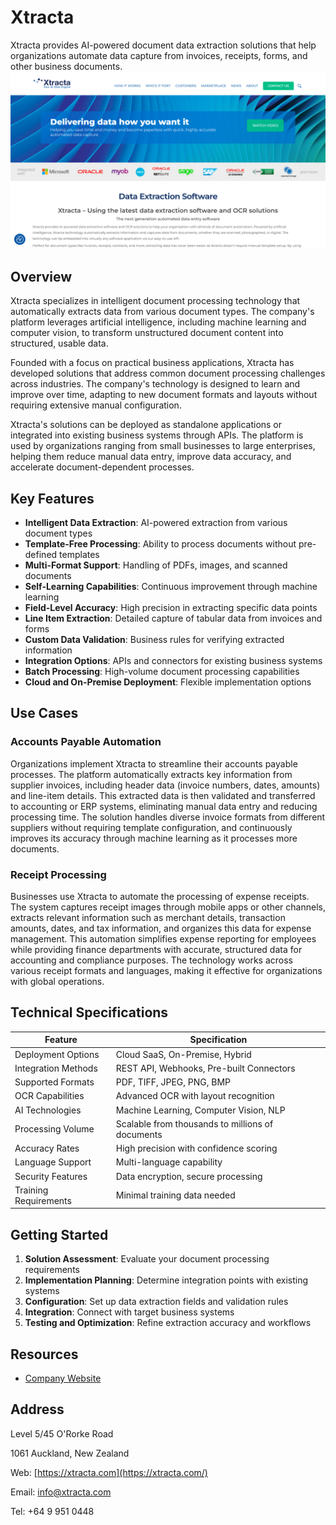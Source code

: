 
# Xtracta

Xtracta provides AI-powered document data extraction solutions that help organizations automate data capture from invoices, receipts, forms, and other business documents.
![Xtracta](./assets/xtracta.png)

## Overview

Xtracta specializes in intelligent document processing technology that automatically extracts data from various document types. The company's platform leverages artificial intelligence, including machine learning and computer vision, to transform unstructured document content into structured, usable data.

Founded with a focus on practical business applications, Xtracta has developed solutions that address common document processing challenges across industries. The company's technology is designed to learn and improve over time, adapting to new document formats and layouts without requiring extensive manual configuration.

Xtracta's solutions can be deployed as standalone applications or integrated into existing business systems through APIs. The platform is used by organizations ranging from small businesses to large enterprises, helping them reduce manual data entry, improve data accuracy, and accelerate document-dependent processes.

## Key Features

- **Intelligent Data Extraction**: AI-powered extraction from various document types
- **Template-Free Processing**: Ability to process documents without pre-defined templates
- **Multi-Format Support**: Handling of PDFs, images, and scanned documents
- **Self-Learning Capabilities**: Continuous improvement through machine learning
- **Field-Level Accuracy**: High precision in extracting specific data points
- **Line Item Extraction**: Detailed capture of tabular data from invoices and forms
- **Custom Data Validation**: Business rules for verifying extracted information
- **Integration Options**: APIs and connectors for existing business systems
- **Batch Processing**: High-volume document processing capabilities
- **Cloud and On-Premise Deployment**: Flexible implementation options

## Use Cases

### Accounts Payable Automation

Organizations implement Xtracta to streamline their accounts payable processes. The platform automatically extracts key information from supplier invoices, including header data (invoice numbers, dates, amounts) and line-item details. This extracted data is then validated and transferred to accounting or ERP systems, eliminating manual data entry and reducing processing time. The solution handles diverse invoice formats from different suppliers without requiring template configuration, and continuously improves its accuracy through machine learning as it processes more documents.

### Receipt Processing

Businesses use Xtracta to automate the processing of expense receipts. The system captures receipt images through mobile apps or other channels, extracts relevant information such as merchant details, transaction amounts, dates, and tax information, and organizes this data for expense management. This automation simplifies expense reporting for employees while providing finance departments with accurate, structured data for accounting and compliance purposes. The technology works across various receipt formats and languages, making it effective for organizations with global operations.

## Technical Specifications

| Feature | Specification |
|---------|---------------|
| Deployment Options | Cloud SaaS, On-Premise, Hybrid |
| Integration Methods | REST API, Webhooks, Pre-built Connectors |
| Supported Formats | PDF, TIFF, JPEG, PNG, BMP |
| OCR Capabilities | Advanced OCR with layout recognition |
| AI Technologies | Machine Learning, Computer Vision, NLP |
| Processing Volume | Scalable from thousands to millions of documents |
| Accuracy Rates | High precision with confidence scoring |
| Language Support | Multi-language capability |
| Security Features | Data encryption, secure processing |
| Training Requirements | Minimal training data needed |

## Getting Started

1. **Solution Assessment**: Evaluate your document processing requirements
2. **Implementation Planning**: Determine integration points with existing systems
3. **Configuration**: Set up data extraction fields and validation rules
4. **Integration**: Connect with target business systems
5. **Testing and Optimization**: Refine extraction accuracy and workflows

## Resources

- [Company Website](https://www.xtracta.com/)

## Address

Level 5/45 O'Rorke Road

1061 Auckland, New Zealand

Web: [https://xtracta.com](https://xtracta.com/)

Email: info@xtracta.com

Tel: +64 9 951 0448

